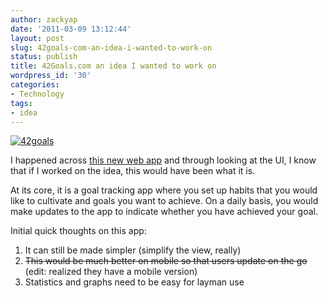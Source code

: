 ```yaml
---
author: zackyap
date: '2011-03-09 13:12:44'
layout: post
slug: 42goals-com-an-idea-i-wanted-to-work-on
status: publish
title: 42Goals.com an idea I wanted to work on
wordpress_id: '30'
categories:
- Technology
tags:
- idea
---
```


[![42goals](http://zackyap.com/wp-content/uploads/2011/03/goals42-300x136.jpg)](http://zackyap.com/wp-content/uploads/2011/03/goals42.jpg)

  
I happened across [this new web app](http://www.42goals.com) and through looking at the UI, I know that if I worked on the idea, this would have been what it is.

At its core, it is a goal tracking app where you set up habits that you would like to cultivate and goals you want to achieve. On a daily basis, you would make updates to the app to indicate whether you have achieved your goal.

Initial quick thoughts on this app:

  1. It can still be made simpler (simplify the view, really)
  2. <del>This would be much better on mobile so that users update on the go</del> (edit: realized they have a mobile version)
  3. Statistics and graphs need to be easy for layman use

